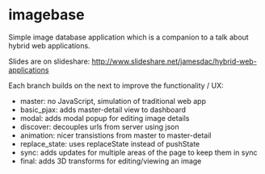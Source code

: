 imagebase
=========

Simple image database application which is a companion to a talk about hybrid web applications.

Slides are on slideshare: http://www.slideshare.net/jamesdac/hybrid-web-applications

Each branch builds on the next to improve the functionality / UX:

* master: no JavaScript, simulation of traditional web app
* basic_pjax: adds master-detail view to dashboard
* modal: adds modal popup for editing image details
* discover: decouples urls from server using json
* animation: nicer transistions from master to master-detail
* replace_state: uses replaceState instead of pushState
* sync: adds updates for multiple areas of the page to keep them in sync
* final: adds 3D transforms for editing/viewing an image


